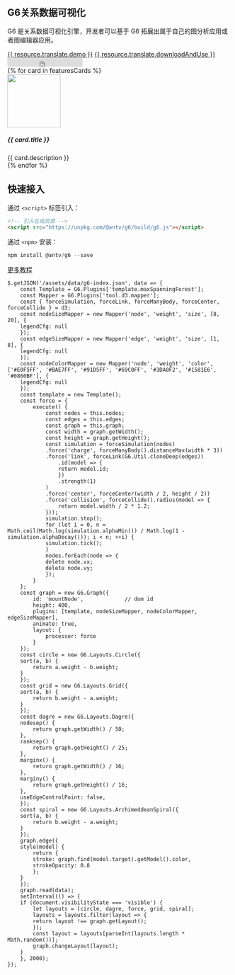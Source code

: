 <!--
template: home
title: G6
keywords:
  - G6
  - Graph
  - Tree
  - Net
  - 图
  - 树
  - 网
description: G6 是解决流程图和关系分析的图表库，集成了大量的交互，可以轻松的进行动态流程图和关系网络的开发。
featuresCards:
  - img: ${assets}/image/home/features-simple.svg
    title: 完备的基础设施
    description: 简单、易用、完备的图可视化引擎。
  - img: ${assets}/image/home/features-professional.svg
    title: 丰富插件
    description: 丰富、优雅、易于复用的解决方案
  - img: ${assets}/image/home/features-powerful.svg
    title: 强大扩展能力
    description: 高可订制，满足你无限的创意
resource:
  jsFiles:
    - ${url.g6}
    - ${url['g6-plugins']}
    - ${url.d3}
-->

<style>
.node-tool {
  border-radius: 6px;
  padding: 6px;
  font-size: 14px;
  color: #666;
  list-style-type:none;
  background: #fff;
  box-shadow: 0 2px 5px #ccc;
}
.node-tool li {
  padding: 4px 2px;
}
.node-tool li:hover {
  color: #26A8FB;
  cursor: pointer;
}
.outter-graph-container{
    white-space:nowrap;
    width: 100%;
    z-index: 1;
}
.intro .header{
    position: relative
}
.texts {
    z-index: 2;
}
</style>

<section class="intro">
    <div class="container">
        <div class="header row">
            <div class="col-md-5 texts">
                <h1>G6关系数据可视化</h1>
                <p class="main-info">G6 是关系数据可视化引擎，开发者可以基于 G6 拓展出属于自己的图分析应用或者图编辑器应用。</p>
                <a href="{{ products.g6.links.demo.href }}" class="btn btn-primary btn-lg btn-round-link">{{ resource.translate.demo }}</a>
                <a href="https://www.yuque.com/antv/g6/quick-start#_%E5%AE%89%E8%A3%85" class="btn btn-light border btn-lg btn-round-link">{{ resource.translate.downloadAndUse }}</a>
                <iframe class="btn-round-link btn btn-light btn-lg github-btn" src="https://ghbtns.com/github-btn.html?user=antvis&repo=g6&type=star&count=true&size=large" frameborder="0" scrolling="0" width="170px" height="20px"></iframe>
            </div>
            <div id="mountNode" class="col-md-7 outter-graph-container"></div>
        </div>
    </div>
</section>

<section class="features text-center">
    <div class="container">
        <div class="row">
            {% for card in featuresCards %}
            <div class="feature col-md-4 text-center">
                <img src="{{ card.img }}" alt="" width="120" height="120">
                <h5>{{ card.title }}</h5>
                <div class="detail">{{ card.description }}</div>
            </div>
            {% endfor %}
        </div>
    </div>
</section>

<section class="get-started text-center">
<div class="container">
    <h2>快速接入</h2>
    <p>通过 <code>&lt;script&gt;</code> 标签引入：</p>
    
```html
<!-- 引入在线资源 -->
<script src="https://unpkg.com/@antv/g6/build/g6.js"></script>
```

<p class="pt-32">通过 <code>&lt;npm&gt;</code> 安装：</p>

```js
npm install @antv/g6 --save
```

</div>
<a href="https://www.yuque.com/antv/g6/tutorial"  class="btn btn-primary btn-lg btn-round-link more-tutorial">更多教程</a>
</section>

<!-- chart1 -->

```js-
$.getJSON('/assets/data/g6-index.json', data => {
    const Template = G6.Plugins['template.maxSpanningForest'];
    const Mapper = G6.Plugins['tool.d3.mapper'];
    const { forceSimulation, forceLink, forceManyBody, forceCenter, forceCollide } = d3;
    const nodeSizeMapper = new Mapper('node', 'weight', 'size', [8, 20], {
    legendCfg: null
    });
    const edgeSizeMapper = new Mapper('edge', 'weight', 'size', [1, 8], {
    legendCfg: null
    });
    const nodeColorMapper = new Mapper('node', 'weight', 'color', ['#E0F5FF', '#BAE7FF', '#91D5FF', '#69C0FF', '#3DA0F2', '#1581E6', '#0860BF'], {
    legendCfg: null
    });
    const template = new Template();
    const force = {
        execute() {
            const nodes = this.nodes;
            const edges = this.edges;
            const graph = this.graph;
            const width = graph.getWidth();
            const height = graph.getHeight();
            const simulation = forceSimulation(nodes)
            .force('charge', forceManyBody().distanceMax(width * 3))
            .force('link', forceLink(G6.Util.cloneDeep(edges))
                .id(model => {
                return model.id;
                })
                .strength(1)
            )
            .force('center', forceCenter(width / 2, height / 2))
            .force('collision', forceCollide().radius(model => {
                return model.width / 2 * 1.2;
            }));
            simulation.stop();
            for (let i = 0, n = Math.ceil(Math.log(simulation.alphaMin()) / Math.log(1 - simulation.alphaDecay())); i < n; ++i) {
            simulation.tick();
            }
            nodes.forEach(node => {
            delete node.vx;
            delete node.vy;
            });
        }
    };
    const graph = new G6.Graph({
        id: 'mountNode',             // dom id
        height: 400,
        plugins: [template, nodeSizeMapper, nodeColorMapper, edgeSizeMapper],
        animate: true,
        layout: {
            processer: force
        }
    });
    const circle = new G6.Layouts.Circle({
    sort(a, b) {
        return a.weight - b.weight;
    }
    });
    const grid = new G6.Layouts.Grid({
    sort(a, b) {
        return b.weight - a.weight;
    }
    });
    const dagre = new G6.Layouts.Dagre({
    nodesep() {
        return graph.getWidth() / 50;
    },
    ranksep() {
        return graph.getHeight() / 25;
    },
    marginx() {
        return graph.getWidth() / 16;
    },
    marginy() {
        return graph.getHeight() / 16;
    },
    useEdgeControlPoint: false,
    });
    const spiral = new G6.Layouts.ArchimeddeanSpiral({
    sort(a, b) {
        return b.weight - a.weight;
    }
    });
    graph.edge({
    style(model) {
        return {
        stroke: graph.find(model.target).getModel().color,
        strokeOpacity: 0.8
        };
    }
    });
    graph.read(data);
    setInterval(() => {
    if (document.visibilityState === 'visible') {
        let layouts = [circle, dagre, force, grid, spiral];
        layouts = layouts.filter(layout => {
        return layout !== graph.getLayout();
        });
        const layout = layouts[parseInt(layouts.length * Math.random())];
        graph.changeLayout(layout);
    }
    }, 2000);
});
```

<!-- chart2 -->

```js-
```

<!-- chart3 -->

```js-
```
